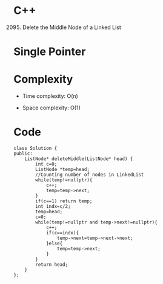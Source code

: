 # C++
2095. Delete the Middle Node of a Linked List
<!-- Describe your first thoughts on how to solve this problem. -->
# Single Pointer
<!-- Describe your approach to solving the problem. -->

# Complexity
- Time complexity: O(n)
<!-- Add your time complexity here, e.g. $$O(n)$$ -->

- Space complexity: O(1)
<!-- Add your space complexity here, e.g. $$O(n)$$ -->

# Code
```
class Solution {
public:
    ListNode* deleteMiddle(ListNode* head) {
        int c=0;
        ListNode *temp=head;
        //Counting number of nodes in LinkedList
        while(temp!=nullptr){
            c++;
            temp=temp->next;
        }
        if(c==1) return temp;
        int indx=c/2;
        temp=head;
        c=0;
        while(temp!=nullptr and temp->next!=nullptr){
            c++;
            if(c==indx){
                temp->next=temp->next->next;
            }else{
                temp=temp->next;
            }           
        }
        return head;
    }
};
```
